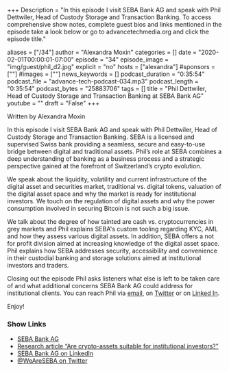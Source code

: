 +++
Description = "In this episode I visit SEBA Bank AG and speak with Phil Dettwiler, Head of Custody Storage and Transaction Banking. To access comprehensive show notes, complete guest bios and links mentioned in the episode take a look below or go to advancetechmedia.org and click the episode title."

aliases = ["/34"]
author = "Alexandra Moxin"
categories = []
date = "2020-02-01T00:00:01-07:00"
episode = "34"
episode_image = "img/guest/phil_d2.jpg"
explicit = "no"
hosts = ["alexandra"]
#sponsors = [""]
#images = [""]
news_keywords = []
podcast_duration = "0:35:54"
podcast_file = "advance-tech-podcast-034.mp3"
podcast_length = "0:35:54"
podcast_bytes = "25883706"
tags = []
title = "Phil Dettwiler, Head of Custody Storage and Transaction Banking at SEBA Bank AG"
youtube = ""
draft = "False"
+++

Written by Alexandra Moxin

In this episode I visit SEBA Bank AG and speak with Phil Dettwiler, Head of Custody Storage and Transaction Banking. SEBA is a licensed and supervised Swiss bank providing a seamless, secure and easy-to-use bridge between digital and traditional assets. Phil’s role at SEBA combines a deep understanding of banking as a business process and a strategic perspective gained at the forefront of Switzerland’s crypto evolution.
 
 We speak about the liquidity, volatility and current infrastructure of the digital asset and securities market, traditional vs. digital tokens, valuation of the digital asset space and why the market is ready for institutional investors. We touch on the regulation of digital assets and why the power consumption involved in securing Bitcoin is not such a big issue.
 
We talk about the degree of how tainted are cash vs. cryptocurrencies in grey markets and Phil explains SEBA's custom tooling regarding KYC, AML and how they assess various digital assets. In addition, SEBA offers a not for profit division aimed at increasing knowledge of the digital asset space. Phil explains how SEBA addresses security, accessibility and convenience in their custodial banking and storage solutions aimed at institutional investors and traders.
 
 Closing out the episode Phil asks listeners what else is left to be taken care of and what additional concerns SEBA Bank AG could address for institutional clients. You can reach Phil via [email](mailto:phil.dettwiler@seba.swiss), on [Twitter](https://twitter.com/Phil_Det) or on [Linked In](https://www.linkedin.com/in/philipp-e-dettwiler-b590883/).

Enjoy!

### Show Links

* [SEBA Bank AG](https://www.seba.swiss/)
* [Research article “Are crypto-assets suitable for institutional investors?”](https://www.seba.swiss/research/are-crypto-assets-suitable-for-institutional-investors)
* [SEBA Bank AG on LinkedIn](https://www.linkedin.com/company/weareseba/)
* [@WeAreSEBA on Twitter](https://twitter.com/WeAreSEBA)
